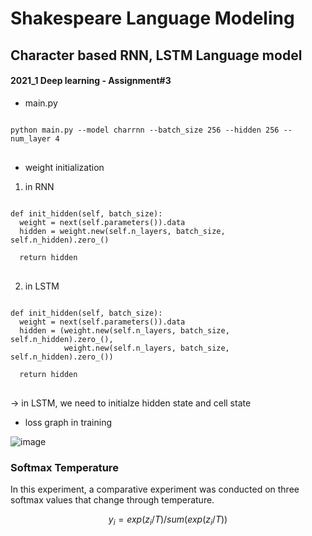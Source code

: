 # Shakespeare Language Modeling

## Character based RNN, LSTM Language model
#### 2021_1 Deep learning - Assignment#3

- main.py
<pre>
<code>
python main.py --model charrnn --batch_size 256 --hidden 256 --num_layer 4
</code>
</pre>

- weight initialization

1. in RNN
<pre>
<code>
def init_hidden(self, batch_size):
  weight = next(self.parameters()).data
  hidden = weight.new(self.n_layers, batch_size, self.n_hidden).zero_()
  
  return hidden
</code>
</pre>

2. in LSTM
<pre>
<code>
def init_hidden(self, batch_size):
  weight = next(self.parameters()).data
  hidden = (weight.new(self.n_layers, batch_size, self.n_hidden).zero_(),
            weight.new(self.n_layers, batch_size, self.n_hidden).zero_())
  
  return hidden
</code>
</pre>

-> in LSTM, we need to initialze hidden state and cell state


- loss graph in training

![image](https://user-images.githubusercontent.com/46701548/134507277-6d9082b2-b527-4e6f-a1af-e9d767591d05.png)

### Softmax Temperature
In this experiment, a comparative experiment was conducted on three softmax values that change through temperature.

$$y_i = exp(z_i/T)/sum(exp(z_i/T))$$
